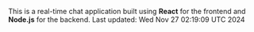 This is a real-time chat application built using **React** for the frontend and **Node.js** for the backend.
Last updated: Wed Nov 27 02:19:09 UTC 2024

